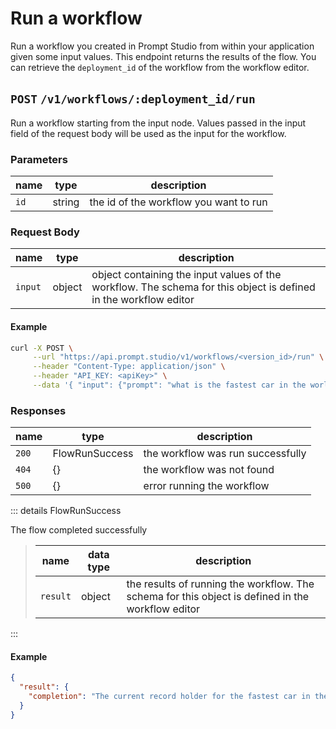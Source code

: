 # Run a workflow

Run a workflow you created in Prompt Studio from within your application given some input values. This endpoint returns the results of the flow. You can retrieve the `deployment_id` of the workflow from the workflow editor.

## `POST` `/v1/workflows/:deployment_id/run`

<Badge type="warning" text="unstable" />

Run a workflow starting from the input node. Values passed in the input field of the request body will be used as the input for the workflow.

### Parameters

| name | type   | description                            |
| ---- | ------ | -------------------------------------- |
| `id` | string | the id of the workflow you want to run |

### Request Body

| name    | type   | description                                                                                                      |
| ------- | ------ | ---------------------------------------------------------------------------------------------------------------- |
| `input` | object | object containing the input values of the workflow. The schema for this object is defined in the workflow editor |

#### Example

```sh
curl -X POST \
     --url "https://api.prompt.studio/v1/workflows/<version_id>/run" \
     --header "Content-Type: application/json" \
     --header "API_KEY: <apiKey>" \
     --data '{ "input": {"prompt": "what is the fastest car in the world?"} }'
```

### Responses

| name  | type           | description                       |
| ----- | -------------- | --------------------------------- |
| `200` | FlowRunSuccess | the workflow was run successfully |
| `404` | {}             | the workflow was not found        |
| `500` | {}             | error running the workflow        |

::: details FlowRunSuccess

The flow completed successfully

> | name     | data type | description                                                                                       |
> | -------- | --------- | ------------------------------------------------------------------------------------------------- |
> | `result` | object    | the results of running the workflow. The schema for this object is defined in the workflow editor |

:::

#### Example

```json
{
  "result": {
    "completion": "The current record holder for the fastest car in the world is the Bugatti Chiron Super Sport 300+, which reached a top speed of 304.77 mph (490.48 km/h) in 2019."
  }
}
```
